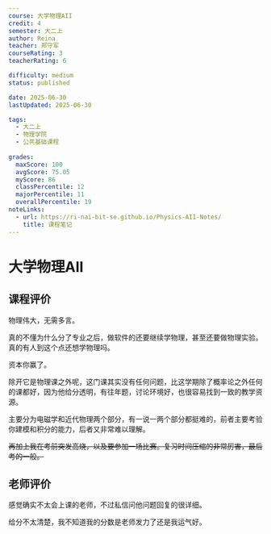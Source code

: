 ```yaml
---
course: 大学物理AII
credit: 4
semester: 大二上
author: Reina
teacher: 郑守军
courseRating: 3
teacherRating: 6

difficulty: medium
status: published

date: 2025-06-30
lastUpdated: 2025-06-30

tags: 
  - 大二上
  - 物理学院
  - 公共基础课程
  
grades:
  maxScore: 100
  avgScore: 75.05
  myScore: 86
  classPercentile: 12
  majorPercentile: 11
  overallPercentile: 19
noteLinks:
  - url: https://ri-nai-bit-se.github.io/Physics-AII-Notes/
    title: 课程笔记
---
```



# 大学物理AII

## 课程评价

物理伟大，无需多言。

真的不懂为什么分了专业之后，做软件的还要继续学物理，甚至还要做物理实验。真的有人到这个点还想学物理吗。

资本你赢了。

除开它是物理课之外呢，这门课其实没有任何问题，比这学期除了概率论之外任何的课都好，因为他给分透明，有往年题，讨论环境好，也很容易找到一致的教学资源。

主要分为电磁学和近代物理两个部分，有一说一两个部分都挺难的，前者主要考验你建模和积分的能力，后者又非常难以理解。

~~再加上我在考前突发高烧，以及要参加一场比赛。复习时间压缩的非常厉害，最后考的一般。~~

## 老师评价

感觉确实不太会上课的老师，不过私信问他问题回复的很详细。

给分不太清楚，我不知道我的分数是老师发力了还是我运气好。
